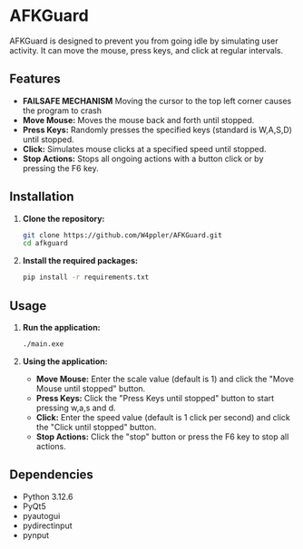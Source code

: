 # AFKGuard

AFKGuard is designed to prevent you from going idle by simulating user activity. It can move the mouse, press keys, 
and click at regular intervals.

## Features

- **FAILSAFE MECHANISM** Moving the cursor to the top left corner causes the program to crash
- **Move Mouse:** Moves the mouse back and forth until stopped.
- **Press Keys:** Randomly presses the specified keys (standard is W,A,S,D) until stopped.
- **Click:** Simulates mouse clicks at a specified speed until stopped.
- **Stop Actions:** Stops all ongoing actions with a button click or by pressing the F6 key.

## Installation

1. **Clone the repository:**
    ```bash
    git clone https://github.com/W4ppler/AFKGuard.git
    cd afkguard
    ```

2. **Install the required packages:**
    ```bash
    pip install -r requirements.txt
    ```

## Usage

1. **Run the application:**
    ```bash
    ./main.exe
    ```

2. **Using the application:**
    - **Move Mouse:** Enter the scale value (default is 1) and click the "Move Mouse until stopped" button.
    - **Press Keys:** Click the "Press Keys until stopped" button to start pressing w,a,s and d.
    - **Click:** Enter the speed value (default is 1 click per second) and click the "Click until stopped" button.
    - **Stop Actions:** Click the "stop" button or press the F6 key to stop all actions.

## Dependencies

- Python 3.12.6
- PyQt5
- pyautogui
- pydirectinput
- pynput

